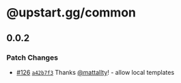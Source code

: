 # @upstart.gg/common

## 0.0.2

### Patch Changes

- [#126](https://github.com/enpage/enpage/pull/126) [`a42b7f3`](https://github.com/enpage/enpage/commit/a42b7f3c1034b8b84567f2df55b09f9d2ffb7661) Thanks [@mattallty](https://github.com/mattallty)! - allow local templates
